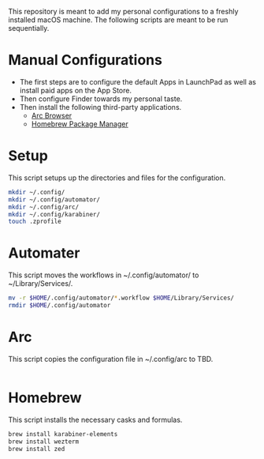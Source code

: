 This repository is meant to add my personal configurations to a freshly installed macOS machine. 
The following scripts are meant to be run sequentially.


# Manual Configurations
- The first steps are to configure the default Apps in LaunchPad as well as install paid apps on the App Store.
- Then configure Finder towards my personal taste.
- Then install the following third-party applications.
	- [Arc Browser](https://arc.net/)
	- [Homebrew Package Manager](https://brew.sh/)


# Setup
This script setups up the directories and files for the configuration.
```sh
mkdir ~/.config/
mkdir ~/.config/automator/
mkdir ~/.config/arc/
mkdir ~/.config/karabiner/
touch .zprofile
```


# Automater
This script moves the workflows in ~/.config/automator/ to ~/Library/Services/.
```sh
mv -r $HOME/.config/automator/*.workflow $HOME/Library/Services/
rmdir $HOME/.config/automator
```

# Arc
This script copies the configuration file in ~/.config/arc to TBD.
```sh

```


# Homebrew
This script installs the necessary casks and formulas.
```sh
brew install karabiner-elements
brew install wezterm
brew install zed
```
